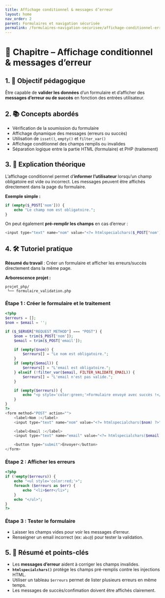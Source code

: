 ```yaml
---
title: Affichage conditionnel & messages d’erreur
layout: home
nav_order: 2
parent: Formulaires et navigation sécurisée
permalink: /formulaires-navigation-securisee/affichage-conditionnel-erreurs/
---
```



# 📘 Chapitre – Affichage conditionnel & messages d’erreur

## 1. 🎯 Objectif pédagogique

Être capable de **valider les données** d’un formulaire et d’afficher des **messages d’erreur ou de succès** en fonction des entrées utilisateur.

## 2. 📚 Concepts abordés

* Vérification de la soumission du formulaire
* Affichage dynamique des messages (erreurs ou succès)
* Utilisation de `isset()`, `empty()` et `filter_var()`
* Affichage conditionnel des champs remplis ou invalides
* Séparation logique entre la partie HTML (formulaire) et PHP (traitement)

## 3. 🧠 Explication théorique

L’affichage conditionnel permet d’**informer l’utilisateur** lorsqu’un champ obligatoire est vide ou incorrect.
Les messages peuvent être affichés directement dans la page du formulaire.

**Exemple simple :**

```php
if (empty($_POST['nom'])) {
    echo "Le champ nom est obligatoire.";
}
```

On peut également **pré-remplir les champs** en cas d’erreur :

```php
<input type="text" name="nom" value="<?= htmlspecialchars($_POST['nom'] ?? '') ?>">
```

## 4. 🛠 Tutoriel pratique

**Résumé du travail** : Créer un formulaire et afficher les erreurs/succès directement dans la même page.

**Arborescence projet :**

```
projet_php/
 └── formulaire_validation.php
```

### Étape 1 : Créer le formulaire et le traitement

```php
<?php
$erreurs = [];
$nom = $email = '';

if ($_SERVER["REQUEST_METHOD"] === "POST") {
    $nom = trim($_POST['nom']);
    $email = trim($_POST['email']);

    if (empty($nom)) {
        $erreurs[] = "Le nom est obligatoire.";
    }
    if (empty($email)) {
        $erreurs[] = "L'email est obligatoire.";
    } elseif (!filter_var($email, FILTER_VALIDATE_EMAIL)) {
        $erreurs[] = "L'email n'est pas valide.";
    }

    if (empty($erreurs)) {
        echo "<p style='color:green;'>Formulaire envoyé avec succès !</p>";
    }
}
?>
<form method="POST" action="">
    <label>Nom :</label>
    <input type="text" name="nom" value="<?= htmlspecialchars($nom) ?>"><br>

    <label>Email :</label>
    <input type="text" name="email" value="<?= htmlspecialchars($email) ?>"><br>

    <button type="submit">Envoyer</button>
</form>
```

### Étape 2 : Afficher les erreurs

```php
<?php
if (!empty($erreurs)) {
    echo "<ul style='color:red;'>";
    foreach ($erreurs as $err) {
        echo "<li>$err</li>";
    }
    echo "</ul>";
}
?>
```

### Étape 3 : Tester le formulaire

* Laisser les champs vides pour voir les messages d’erreur.
* Renseigner un email incorrect (ex: `abc@`) pour tester la validation.

## 5. 🧾 Résumé et points-clés

* Les **messages d’erreur** aident à corriger les champs invalides.
* **`htmlspecialchars()`** protège les champs pré-remplis contre les injections HTML.
* Utiliser un tableau `$erreurs` permet de lister plusieurs erreurs en même temps.
* Les messages de succès/confimation doivent être affichés clairement.
